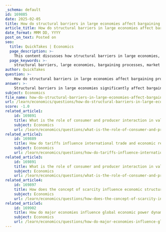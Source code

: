 ```yaml
---
_schema: default
id: 169885
date: 2025-02-05
title: How do structural barriers in large economies affect bargaining processes?
article_title: How do structural barriers in large economies affect bargaining processes?
date_format: MMM DD, YYYY
post_on_text: Posted on
seo:
  title: QuickTakes | Economics
  page_description: >-
    This content discusses how structural barriers in large economies, such as market concentration, regulatory frameworks, cultural norms, economies of scale, and consumer behavior, impact bargaining processes, limiting negotiation and favoring established businesses.
  page_keywords: >-
    structural barriers, large economies, bargaining processes, market concentration, regulatory frameworks, cultural norms, economies of scale, consumer behavior, trade policies, negotiation dynamics
author: QuickTakes
question: >-
    How do structural barriers in large economies affect bargaining processes?
answer: >-
    Structural barriers in large economies significantly affect bargaining processes in various ways. These barriers can include regulatory frameworks, market concentration, cultural norms, and the sheer scale of operations within these economies. Here are some key points on how these structural barriers influence bargaining:\n\n1. **Market Concentration**: In large economies, the presence of a few dominant players can lead to oligopolistic or monopolistic market structures. This concentration reduces the bargaining power of consumers and smaller businesses, as they have limited options and may be forced to accept higher prices or less favorable terms. For instance, if a few companies control a significant share of the market, they can set prices that consumers must accept, diminishing the effectiveness of bargaining.\n\n2. **Regulatory Frameworks**: Large economies often have complex regulatory environments that can hinder bargaining. Regulations may dictate pricing structures, limit negotiation flexibility, or impose compliance costs that affect both buyers and sellers. For example, strict pricing regulations in certain sectors can prevent businesses from engaging in price negotiations, thereby limiting the scope for bargaining.\n\n3. **Cultural Norms**: The cultural context of a large economy can shape attitudes towards bargaining. In some cultures, bargaining is a common practice, while in others, fixed pricing is the norm. In large economies, where diverse cultural practices coexist, this can lead to misunderstandings and reluctance to engage in bargaining, particularly in retail environments like supermarkets where convenience often trumps negotiation.\n\n4. **Scale and Efficiency**: Large economies benefit from economies of scale, which can lead to lower prices for consumers. However, this can also create a situation where businesses prioritize efficiency over personalized bargaining. For instance, in a supermarket setting, the focus on streamlined operations may discourage individual price negotiations, as the business model is designed for high volume and low margins rather than personalized service.\n\n5. **Consumer Behavior**: The structure of large economies can influence consumer behavior, leading to a preference for convenience over bargaining. Many consumers may choose not to negotiate prices due to time constraints or social norms that discourage such practices. This reluctance can further entrench the fixed pricing model, making it difficult for bargaining to take place.\n\n6. **Impact of Tariffs and Trade Policies**: Structural barriers also include trade policies and tariffs that can affect the bargaining power of domestic versus foreign producers. For example, tariffs can increase the cost of imported goods, which may lead consumers to accept higher prices for domestic products, thereby reducing the incentive to bargain.\n\nIn summary, structural barriers in large economies create an environment where bargaining processes are often limited by market concentration, regulatory constraints, cultural norms, and consumer behavior. These factors collectively shape the dynamics of negotiation, often favoring established businesses over consumers or smaller competitors. Understanding these barriers is crucial for analyzing market dynamics and developing effective economic strategies.
subject: Economics
file_name: how-do-structural-barriers-in-large-economies-affect-bargaining-processes.md
url: /learn/economics/questions/how-do-structural-barriers-in-large-economies-affect-bargaining-processes
score: -1.0
related_article1:
    id: 169891
    title: What is the role of consumer and producer interaction in value assignment in economics?
    subject: Economics
    url: /learn/economics/questions/what-is-the-role-of-consumer-and-producer-interaction-in-value-assignment-in-economics
related_article2:
    id: 169889
    title: How do tariffs influence international trade and economic relationships?
    subject: Economics
    url: /learn/economics/questions/how-do-tariffs-influence-international-trade-and-economic-relationships
related_article3:
    id: 169891
    title: What is the role of consumer and producer interaction in value assignment in economics?
    subject: Economics
    url: /learn/economics/questions/what-is-the-role-of-consumer-and-producer-interaction-in-value-assignment-in-economics
related_article4:
    id: 169897
    title: How does the concept of scarcity influence economic structures and interactions?
    subject: Economics
    url: /learn/economics/questions/how-does-the-concept-of-scarcity-influence-economic-structures-and-interactions
related_article5:
    id: 169902
    title: How do major economies influence global economic power dynamics and strategies?
    subject: Economics
    url: /learn/economics/questions/how-do-major-economies-influence-global-economic-power-dynamics-and-strategies
---
```


&nbsp;